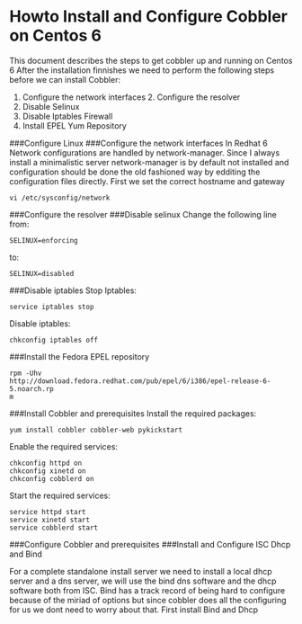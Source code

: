 # Howto Install and Configure Cobbler on Centos 6

This document describes the steps to get cobbler up and running on Centos 6
After the installation finnishes we need to perform the following steps before we can install Cobbler:

1. Configure the network interfaces 2. Configure the resolver
3. Disable Selinux
4. Disable Iptables Firewall
5. Install EPEL Yum Repository

###Configure Linux
###Configure the network interfaces
In Redhat 6 Network configurations are handled by network-manager. Since I always install a minimalistic server network-manager is by default not installed and configuration should be done the old fashioned way by edditing the configuration files directly.
First we set the correct hostname and gateway

```
vi /etc/sysconfig/network
```

###Configure the resolver
###Disable selinux
Change the following line from:
```
SELINUX=enforcing

```
to:

```
SELINUX=disabled
```

###Disable iptables
Stop Iptables:
```
service iptables stop
```

Disable iptables:
```
chkconfig iptables off
```

###Install the Fedora EPEL repository
```
rpm -Uhv
http://download.fedora.redhat.com/pub/epel/6/i386/epel-release-6-5.noarch.rp
m
```

###Install Cobbler and prerequisites
Install the required packages:
```
yum install cobbler cobbler-web pykickstart
```

Enable the required services:
```
chkconfig httpd on
chkconfig xinetd on
chkconfig cobblerd on
```

Start the required services:
```
service httpd start
service xinetd start
service cobblerd start
```

###Configure Cobbler and prerequisites 
###Install and Configure ISC Dhcp and Bind

For a complete standalone install server we need to install a local dhcp server and a dns server, we will use the bind dns software and the dhcp software both from ISC. Bind has a track record of being hard to configure because of the miriad of options but since cobbler does all the configuring for us we dont need to worry about that.
First install Bind and Dhcp